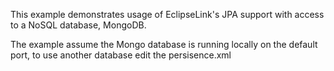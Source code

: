 This example demonstrates usage of EclipseLink's JPA support with access to a NoSQL
database, MongoDB.

The example assume the Mongo database is running locally on the default port, to use another database edit the persisence.xml

